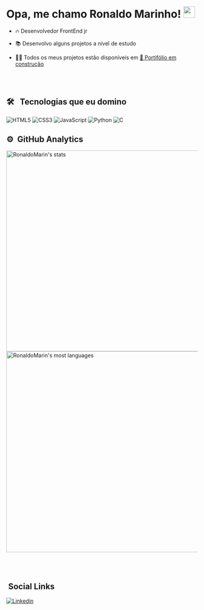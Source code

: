 <h1> Opa, me chamo Ronaldo Marinho! <img src="https://raw.githubusercontent.com/kaueMarques/kaueMarques/master/hi.gif"width="30px"></h1>

- 🔥 Desenvolvedor FrontEnd jr

- 📚 Desenvolvo alguns projetos a nível de estudo

- 👨‍💻 Todos os meus projetos estão disponíveis em [🚨 Portifólio em construção]()

<br><br>

## 🛠 &nbsp; Tecnologias que eu domino

<img align="center" alt="HTML5" 
src="https://img.shields.io/badge/HTML5-E34F26?style=for-the-badge&logo=html5&logoColor=white">
<img align="center" alt="CSS3" 
src="https://img.shields.io/badge/CSS3-1572B6?style=for-the-badge&logo=css3&logoColor=white">
<img align="center" alt="JavaScript"
src="https://img.shields.io/badge/JavaScript-323330?style=for-the-badge&logo=javascript&logoColor=F7DF1E">
<img align="center" alt="Python"
src="https://img.shields.io/badge/Python-14354C?style=for-the-badge&logo=python&logoColor=white">
<img align="center" alt="C"
src="https://img.shields.io/badge/C-00599C?style=for-the-badge&logo=c&logoColor=white">

## ⚙ &nbsp;GitHub Analytics

<p align="left">
<img width="530em" src="https://github-readme-stats.vercel.app/api?username=RonaldoMarin&show_icons=true&theme=dracula" alt="RonaldoMarin's stats"/>

<img width="530em" src="https://github-readme-stats.vercel.app/api/top-langs/?username=RonaldoMarin&layout=compact&theme=dracula" alt="RonaldoMarin's most languages"/>
</p>

<br><br>

## &nbsp;Social Links

[![Linkedin](https://img.shields.io/badge/LinkedIn-0077B5?style=for-the-badge&logo=linkedin&logoColor=white)](https://www.linkedin.com/in/dev-ronaldo-marinho/)
